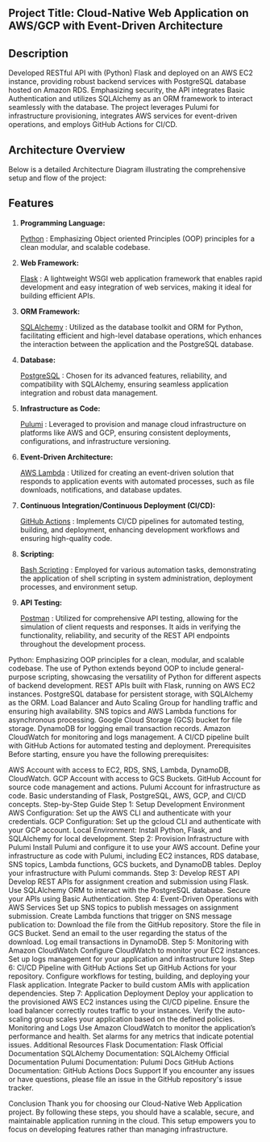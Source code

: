 ## Project Title: Cloud-Native Web Application on AWS/GCP with Event-Driven Architecture

## Description
Developed RESTful API with (Python) Flask and deployed on an AWS EC2 instance, providing robust backend services with PostgreSQL database hosted on Amazon RDS. Emphasizing security, the API integrates Basic Authentication and utilizes SQLAlchemy as an ORM framework to interact seamlessly with the database. The project leverages Pulumi for infrastructure provisioning, integrates AWS services for event-driven operations, and employs GitHub Actions for CI/CD.

## Architecture Overview
Below is a detailed Architecture Diagram illustrating the comprehensive setup and flow of the project:


## Features 
1. **Programming Language:**
    
    [Python](https://docs.python.org/3.11/) : Emphasizing Object oriented Principles (OOP) principles for a clean modular, and scalable codebase.

2. **Web Framework:**
    
    [Flask](https://flask.palletsprojects.com/en/latest/) : A lightweight WSGI web application framework that enables rapid development and easy integration of web services, making it ideal for building efficient APIs.

3. **ORM Framework:**

    [SQLAlchemy](https://docs.sqlalchemy.org/en/20/orm/) : Utilized as the database toolkit and ORM for Python, facilitating efficient and high-level database operations, which enhances the interaction between the application and the PostgreSQL database.

4. **Database:**

    [PostgreSQL](https://docs.aws.amazon.com/AmazonRDS/latest/UserGuide/CHAP_PostgreSQL.html) : Chosen for its advanced features, reliability, and compatibility with SQLAlchemy, ensuring seamless application integration and robust data management.

5. **Infrastructure as Code:**

    [Pulumi](https://www.pulumi.com/docs/languages-sdks/python/) : Leveraged to provision and manage cloud infrastructure on platforms like AWS and GCP, ensuring consistent deployments, configurations, and infrastructure versioning.

6. **Event-Driven Architecture:**

    [AWS Lambda](https://docs.aws.amazon.com/lambda/latest/dg/welcome.html) : Utilized for creating an event-driven solution that responds to application events with automated processes, such as file downloads, notifications, and database updates.

7. **Continuous Integration/Continuous Deployment (CI/CD):**

    [GitHub Actions](https://docs.github.com/en/actions) : Implements CI/CD pipelines for automated testing, building, and deployment, enhancing development workflows and ensuring high-quality code.

8. **Scripting:**

    [Bash Scripting](https://linuxconfig.org/bash-scripting-tutorial) : Employed for various automation tasks, demonstrating the application of shell scripting in system administration, deployment processes, and environment setup.

9.  **API Testing:**

    [Postman](https://learning.postman.com/docs/sending-requests/requests/) : Utilized for comprehensive API testing, allowing for the simulation of client requests and responses. It aids in verifying the functionality, reliability, and security of the REST API endpoints throughout the development process.

    

Python: Emphasizing OOP principles for a clean, modular, and scalable codebase. The use of Python extends beyond OOP to include general-purpose scripting, showcasing the versatility of Python for different aspects of backend development.
REST APIs built with Flask, running on AWS EC2 instances.
PostgreSQL database for persistent storage, with SQLAlchemy as the ORM.
Load Balancer and Auto Scaling Group for handling traffic and ensuring high availability.
SNS topics and AWS Lambda functions for asynchronous processing.
Google Cloud Storage (GCS) bucket for file storage.
DynamoDB for logging email transaction records.
Amazon CloudWatch for monitoring and logs management.
A CI/CD pipeline built with GitHub Actions for automated testing and deployment.
Prerequisites
Before starting, ensure you have the following prerequisites:

AWS Account with access to EC2, RDS, SNS, Lambda, DynamoDB, CloudWatch.
GCP Account with access to GCS Buckets.
GitHub Account for source code management and actions.
Pulumi Account for infrastructure as code.
Basic understanding of Flask, PostgreSQL, AWS, GCP, and CI/CD concepts.
Step-by-Step Guide
Step 1: Setup Development Environment
AWS Configuration: Set up the AWS CLI and authenticate with your credentials.
GCP Configuration: Set up the gcloud CLI and authenticate with your GCP account.
Local Environment: Install Python, Flask, and SQLAlchemy for local development.
Step 2: Provision Infrastructure with Pulumi
Install Pulumi and configure it to use your AWS account.
Define your infrastructure as code with Pulumi, including EC2 instances, RDS database, SNS topics, Lambda functions, GCS buckets, and DynamoDB tables.
Deploy your infrastructure with Pulumi commands.
Step 3: Develop REST API
Develop REST APIs for assignment creation and submission using Flask.
Use SQLAlchemy ORM to interact with the PostgreSQL database.
Secure your APIs using Basic Authentication.
Step 4: Event-Driven Operations with AWS Services
Set up SNS topics to publish messages on assignment submission.
Create Lambda functions that trigger on SNS message publication to:
Download the file from the GitHub repository.
Store the file in GCS Bucket.
Send an email to the user regarding the status of the download.
Log email transactions in DynamoDB.
Step 5: Monitoring with Amazon CloudWatch
Configure CloudWatch to monitor your EC2 instances.
Set up logs management for your application and infrastructure logs.
Step 6: CI/CD Pipeline with GitHub Actions
Set up GitHub Actions for your repository.
Configure workflows for testing, building, and deploying your Flask application.
Integrate Packer to build custom AMIs with application dependencies.
Step 7: Application Deployment
Deploy your application to the provisioned AWS EC2 instances using the CI/CD pipeline.
Ensure the load balancer correctly routes traffic to your instances.
Verify the auto-scaling group scales your application based on the defined policies.
Monitoring and Logs
Use Amazon CloudWatch to monitor the application’s performance and health.
Set alarms for any metrics that indicate potential issues.
Additional Resources
Flask Documentation: Flask Official Documentation
SQLAlchemy Documentation: SQLAlchemy Official Documentation
Pulumi Documentation: Pulumi Docs
GitHub Actions Documentation: GitHub Actions Docs
Support
If you encounter any issues or have questions, please file an issue in the GitHub repository's issue tracker.

Conclusion
Thank you for choosing our Cloud-Native Web Application project. By following these steps, you should have a scalable, secure, and maintainable application running in the cloud. This setup empowers you to focus on developing features rather than managing infrastructure.